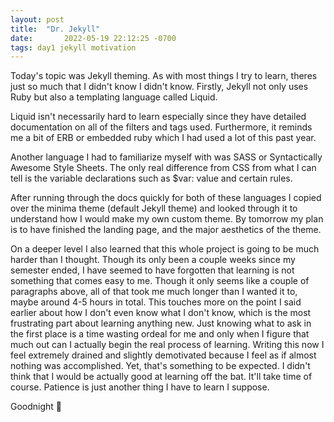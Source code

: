 ```yaml
---
layout:	post
title:	"Dr. Jekyll"
date:		2022-05-19 22:12:25 -0700
tags: day1 jekyll motivation
---
```

Today's topic was Jekyll theming. As with most things I try to learn, theres just so much that I didn't know I didn't know. Firstly, Jekyll not only uses Ruby but also a templating language called Liquid.

Liquid isn't necessarily hard to learn especially since they have detailed documentation on all of the filters and tags used. Furthermore, it reminds me a bit of ERB or embedded ruby which I had used a lot of this past year.

Another language I had to familiarize myself with was SASS or Syntactically Awesome Style Sheets. The only real difference from CSS from what I can tell is the variable declarations such as $var: value and certain rules.

After running through the docs quickly for both of these languages I copied over the minima theme (default Jekyll theme) and looked through it to understand how I would make my own custom theme. By tomorrow my plan is to have finished the landing page, and the major aesthetics of the theme.

On a deeper level I also learned that this whole project is going to be much harder than I thought. Though its only been a couple weeks since my semester ended, I have seemed to have forgotten that learning is not something that comes easy to me. Though it only seems like a couple of paragraphs above, all of that took me much longer than I wanted it to, maybe around 4-5 hours in total. This touches more on the point I said earlier about how I don't even know what I don't know, which is the most frustrating part about learning anything new. Just knowing what to ask in the first place is a time wasting ordeal for me and only when I figure that much out can I actually begin the real process of learning. Writing this now I feel extremely drained and slightly demotivated because I feel as if almost nothing was accomplished. Yet, that's something to be expected. I didn't think that I would be actually good at learning off the bat. It'll take time of course. Patience is just another thing I have to learn I suppose.

Goodnight 🌙
